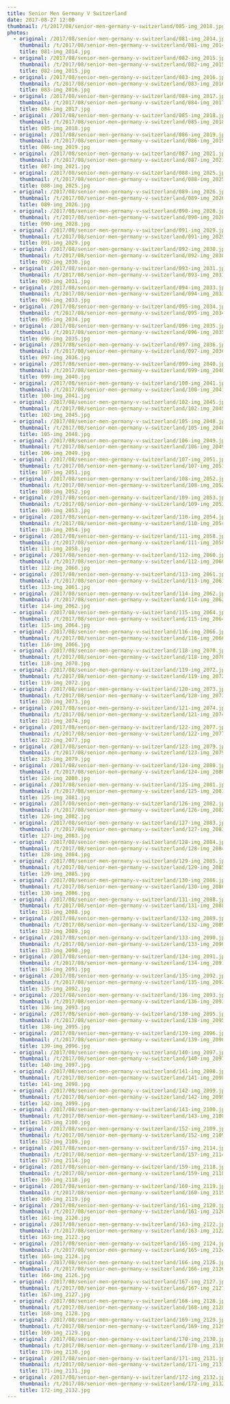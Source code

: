 ```yaml
---
title: Senior Men Germany V Switzerland
date: 2017-08-27 12:00
thumbnail: /t/2017/08/senior-men-germany-v-switzerland/085-img_2018.jpg
photos:
  - original: /2017/08/senior-men-germany-v-switzerland/081-img_2014.jpg
    thumbnail: /t/2017/08/senior-men-germany-v-switzerland/081-img_2014.jpg
    title: 081-img_2014.jpg
  - original: /2017/08/senior-men-germany-v-switzerland/082-img_2015.jpg
    thumbnail: /t/2017/08/senior-men-germany-v-switzerland/082-img_2015.jpg
    title: 082-img_2015.jpg
  - original: /2017/08/senior-men-germany-v-switzerland/083-img_2016.jpg
    thumbnail: /t/2017/08/senior-men-germany-v-switzerland/083-img_2016.jpg
    title: 083-img_2016.jpg
  - original: /2017/08/senior-men-germany-v-switzerland/084-img_2017.jpg
    thumbnail: /t/2017/08/senior-men-germany-v-switzerland/084-img_2017.jpg
    title: 084-img_2017.jpg
  - original: /2017/08/senior-men-germany-v-switzerland/085-img_2018.jpg
    thumbnail: /t/2017/08/senior-men-germany-v-switzerland/085-img_2018.jpg
    title: 085-img_2018.jpg
  - original: /2017/08/senior-men-germany-v-switzerland/086-img_2019.jpg
    thumbnail: /t/2017/08/senior-men-germany-v-switzerland/086-img_2019.jpg
    title: 086-img_2019.jpg
  - original: /2017/08/senior-men-germany-v-switzerland/087-img_2021.jpg
    thumbnail: /t/2017/08/senior-men-germany-v-switzerland/087-img_2021.jpg
    title: 087-img_2021.jpg
  - original: /2017/08/senior-men-germany-v-switzerland/088-img_2025.jpg
    thumbnail: /t/2017/08/senior-men-germany-v-switzerland/088-img_2025.jpg
    title: 088-img_2025.jpg
  - original: /2017/08/senior-men-germany-v-switzerland/089-img_2026.jpg
    thumbnail: /t/2017/08/senior-men-germany-v-switzerland/089-img_2026.jpg
    title: 089-img_2026.jpg
  - original: /2017/08/senior-men-germany-v-switzerland/090-img_2028.jpg
    thumbnail: /t/2017/08/senior-men-germany-v-switzerland/090-img_2028.jpg
    title: 090-img_2028.jpg
  - original: /2017/08/senior-men-germany-v-switzerland/091-img_2029.jpg
    thumbnail: /t/2017/08/senior-men-germany-v-switzerland/091-img_2029.jpg
    title: 091-img_2029.jpg
  - original: /2017/08/senior-men-germany-v-switzerland/092-img_2030.jpg
    thumbnail: /t/2017/08/senior-men-germany-v-switzerland/092-img_2030.jpg
    title: 092-img_2030.jpg
  - original: /2017/08/senior-men-germany-v-switzerland/093-img_2031.jpg
    thumbnail: /t/2017/08/senior-men-germany-v-switzerland/093-img_2031.jpg
    title: 093-img_2031.jpg
  - original: /2017/08/senior-men-germany-v-switzerland/094-img_2033.jpg
    thumbnail: /t/2017/08/senior-men-germany-v-switzerland/094-img_2033.jpg
    title: 094-img_2033.jpg
  - original: /2017/08/senior-men-germany-v-switzerland/095-img_2034.jpg
    thumbnail: /t/2017/08/senior-men-germany-v-switzerland/095-img_2034.jpg
    title: 095-img_2034.jpg
  - original: /2017/08/senior-men-germany-v-switzerland/096-img_2035.jpg
    thumbnail: /t/2017/08/senior-men-germany-v-switzerland/096-img_2035.jpg
    title: 096-img_2035.jpg
  - original: /2017/08/senior-men-germany-v-switzerland/097-img_2036.jpg
    thumbnail: /t/2017/08/senior-men-germany-v-switzerland/097-img_2036.jpg
    title: 097-img_2036.jpg
  - original: /2017/08/senior-men-germany-v-switzerland/099-img_2040.jpg
    thumbnail: /t/2017/08/senior-men-germany-v-switzerland/099-img_2040.jpg
    title: 099-img_2040.jpg
  - original: /2017/08/senior-men-germany-v-switzerland/100-img_2041.jpg
    thumbnail: /t/2017/08/senior-men-germany-v-switzerland/100-img_2041.jpg
    title: 100-img_2041.jpg
  - original: /2017/08/senior-men-germany-v-switzerland/102-img_2045.jpg
    thumbnail: /t/2017/08/senior-men-germany-v-switzerland/102-img_2045.jpg
    title: 102-img_2045.jpg
  - original: /2017/08/senior-men-germany-v-switzerland/105-img_2048.jpg
    thumbnail: /t/2017/08/senior-men-germany-v-switzerland/105-img_2048.jpg
    title: 105-img_2048.jpg
  - original: /2017/08/senior-men-germany-v-switzerland/106-img_2049.jpg
    thumbnail: /t/2017/08/senior-men-germany-v-switzerland/106-img_2049.jpg
    title: 106-img_2049.jpg
  - original: /2017/08/senior-men-germany-v-switzerland/107-img_2051.jpg
    thumbnail: /t/2017/08/senior-men-germany-v-switzerland/107-img_2051.jpg
    title: 107-img_2051.jpg
  - original: /2017/08/senior-men-germany-v-switzerland/108-img_2052.jpg
    thumbnail: /t/2017/08/senior-men-germany-v-switzerland/108-img_2052.jpg
    title: 108-img_2052.jpg
  - original: /2017/08/senior-men-germany-v-switzerland/109-img_2053.jpg
    thumbnail: /t/2017/08/senior-men-germany-v-switzerland/109-img_2053.jpg
    title: 109-img_2053.jpg
  - original: /2017/08/senior-men-germany-v-switzerland/110-img_2054.jpg
    thumbnail: /t/2017/08/senior-men-germany-v-switzerland/110-img_2054.jpg
    title: 110-img_2054.jpg
  - original: /2017/08/senior-men-germany-v-switzerland/111-img_2058.jpg
    thumbnail: /t/2017/08/senior-men-germany-v-switzerland/111-img_2058.jpg
    title: 111-img_2058.jpg
  - original: /2017/08/senior-men-germany-v-switzerland/112-img_2060.jpg
    thumbnail: /t/2017/08/senior-men-germany-v-switzerland/112-img_2060.jpg
    title: 112-img_2060.jpg
  - original: /2017/08/senior-men-germany-v-switzerland/113-img_2061.jpg
    thumbnail: /t/2017/08/senior-men-germany-v-switzerland/113-img_2061.jpg
    title: 113-img_2061.jpg
  - original: /2017/08/senior-men-germany-v-switzerland/114-img_2062.jpg
    thumbnail: /t/2017/08/senior-men-germany-v-switzerland/114-img_2062.jpg
    title: 114-img_2062.jpg
  - original: /2017/08/senior-men-germany-v-switzerland/115-img_2064.jpg
    thumbnail: /t/2017/08/senior-men-germany-v-switzerland/115-img_2064.jpg
    title: 115-img_2064.jpg
  - original: /2017/08/senior-men-germany-v-switzerland/116-img_2066.jpg
    thumbnail: /t/2017/08/senior-men-germany-v-switzerland/116-img_2066.jpg
    title: 116-img_2066.jpg
  - original: /2017/08/senior-men-germany-v-switzerland/118-img_2070.jpg
    thumbnail: /t/2017/08/senior-men-germany-v-switzerland/118-img_2070.jpg
    title: 118-img_2070.jpg
  - original: /2017/08/senior-men-germany-v-switzerland/119-img_2072.jpg
    thumbnail: /t/2017/08/senior-men-germany-v-switzerland/119-img_2072.jpg
    title: 119-img_2072.jpg
  - original: /2017/08/senior-men-germany-v-switzerland/120-img_2073.jpg
    thumbnail: /t/2017/08/senior-men-germany-v-switzerland/120-img_2073.jpg
    title: 120-img_2073.jpg
  - original: /2017/08/senior-men-germany-v-switzerland/121-img_2074.jpg
    thumbnail: /t/2017/08/senior-men-germany-v-switzerland/121-img_2074.jpg
    title: 121-img_2074.jpg
  - original: /2017/08/senior-men-germany-v-switzerland/122-img_2077.jpg
    thumbnail: /t/2017/08/senior-men-germany-v-switzerland/122-img_2077.jpg
    title: 122-img_2077.jpg
  - original: /2017/08/senior-men-germany-v-switzerland/123-img_2079.jpg
    thumbnail: /t/2017/08/senior-men-germany-v-switzerland/123-img_2079.jpg
    title: 123-img_2079.jpg
  - original: /2017/08/senior-men-germany-v-switzerland/124-img_2080.jpg
    thumbnail: /t/2017/08/senior-men-germany-v-switzerland/124-img_2080.jpg
    title: 124-img_2080.jpg
  - original: /2017/08/senior-men-germany-v-switzerland/125-img_2081.jpg
    thumbnail: /t/2017/08/senior-men-germany-v-switzerland/125-img_2081.jpg
    title: 125-img_2081.jpg
  - original: /2017/08/senior-men-germany-v-switzerland/126-img_2082.jpg
    thumbnail: /t/2017/08/senior-men-germany-v-switzerland/126-img_2082.jpg
    title: 126-img_2082.jpg
  - original: /2017/08/senior-men-germany-v-switzerland/127-img_2083.jpg
    thumbnail: /t/2017/08/senior-men-germany-v-switzerland/127-img_2083.jpg
    title: 127-img_2083.jpg
  - original: /2017/08/senior-men-germany-v-switzerland/128-img_2084.jpg
    thumbnail: /t/2017/08/senior-men-germany-v-switzerland/128-img_2084.jpg
    title: 128-img_2084.jpg
  - original: /2017/08/senior-men-germany-v-switzerland/129-img_2085.jpg
    thumbnail: /t/2017/08/senior-men-germany-v-switzerland/129-img_2085.jpg
    title: 129-img_2085.jpg
  - original: /2017/08/senior-men-germany-v-switzerland/130-img_2086.jpg
    thumbnail: /t/2017/08/senior-men-germany-v-switzerland/130-img_2086.jpg
    title: 130-img_2086.jpg
  - original: /2017/08/senior-men-germany-v-switzerland/131-img_2088.jpg
    thumbnail: /t/2017/08/senior-men-germany-v-switzerland/131-img_2088.jpg
    title: 131-img_2088.jpg
  - original: /2017/08/senior-men-germany-v-switzerland/132-img_2089.jpg
    thumbnail: /t/2017/08/senior-men-germany-v-switzerland/132-img_2089.jpg
    title: 132-img_2089.jpg
  - original: /2017/08/senior-men-germany-v-switzerland/133-img_2090.jpg
    thumbnail: /t/2017/08/senior-men-germany-v-switzerland/133-img_2090.jpg
    title: 133-img_2090.jpg
  - original: /2017/08/senior-men-germany-v-switzerland/134-img_2091.jpg
    thumbnail: /t/2017/08/senior-men-germany-v-switzerland/134-img_2091.jpg
    title: 134-img_2091.jpg
  - original: /2017/08/senior-men-germany-v-switzerland/135-img_2092.jpg
    thumbnail: /t/2017/08/senior-men-germany-v-switzerland/135-img_2092.jpg
    title: 135-img_2092.jpg
  - original: /2017/08/senior-men-germany-v-switzerland/136-img_2093.jpg
    thumbnail: /t/2017/08/senior-men-germany-v-switzerland/136-img_2093.jpg
    title: 136-img_2093.jpg
  - original: /2017/08/senior-men-germany-v-switzerland/138-img_2095.jpg
    thumbnail: /t/2017/08/senior-men-germany-v-switzerland/138-img_2095.jpg
    title: 138-img_2095.jpg
  - original: /2017/08/senior-men-germany-v-switzerland/139-img_2096.jpg
    thumbnail: /t/2017/08/senior-men-germany-v-switzerland/139-img_2096.jpg
    title: 139-img_2096.jpg
  - original: /2017/08/senior-men-germany-v-switzerland/140-img_2097.jpg
    thumbnail: /t/2017/08/senior-men-germany-v-switzerland/140-img_2097.jpg
    title: 140-img_2097.jpg
  - original: /2017/08/senior-men-germany-v-switzerland/141-img_2098.jpg
    thumbnail: /t/2017/08/senior-men-germany-v-switzerland/141-img_2098.jpg
    title: 141-img_2098.jpg
  - original: /2017/08/senior-men-germany-v-switzerland/142-img_2099.jpg
    thumbnail: /t/2017/08/senior-men-germany-v-switzerland/142-img_2099.jpg
    title: 142-img_2099.jpg
  - original: /2017/08/senior-men-germany-v-switzerland/143-img_2100.jpg
    thumbnail: /t/2017/08/senior-men-germany-v-switzerland/143-img_2100.jpg
    title: 143-img_2100.jpg
  - original: /2017/08/senior-men-germany-v-switzerland/152-img_2109.jpg
    thumbnail: /t/2017/08/senior-men-germany-v-switzerland/152-img_2109.jpg
    title: 152-img_2109.jpg
  - original: /2017/08/senior-men-germany-v-switzerland/157-img_2114.jpg
    thumbnail: /t/2017/08/senior-men-germany-v-switzerland/157-img_2114.jpg
    title: 157-img_2114.jpg
  - original: /2017/08/senior-men-germany-v-switzerland/159-img_2118.jpg
    thumbnail: /t/2017/08/senior-men-germany-v-switzerland/159-img_2118.jpg
    title: 159-img_2118.jpg
  - original: /2017/08/senior-men-germany-v-switzerland/160-img_2119.jpg
    thumbnail: /t/2017/08/senior-men-germany-v-switzerland/160-img_2119.jpg
    title: 160-img_2119.jpg
  - original: /2017/08/senior-men-germany-v-switzerland/161-img_2120.jpg
    thumbnail: /t/2017/08/senior-men-germany-v-switzerland/161-img_2120.jpg
    title: 161-img_2120.jpg
  - original: /2017/08/senior-men-germany-v-switzerland/163-img_2122.jpg
    thumbnail: /t/2017/08/senior-men-germany-v-switzerland/163-img_2122.jpg
    title: 163-img_2122.jpg
  - original: /2017/08/senior-men-germany-v-switzerland/165-img_2124.jpg
    thumbnail: /t/2017/08/senior-men-germany-v-switzerland/165-img_2124.jpg
    title: 165-img_2124.jpg
  - original: /2017/08/senior-men-germany-v-switzerland/166-img_2126.jpg
    thumbnail: /t/2017/08/senior-men-germany-v-switzerland/166-img_2126.jpg
    title: 166-img_2126.jpg
  - original: /2017/08/senior-men-germany-v-switzerland/167-img_2127.jpg
    thumbnail: /t/2017/08/senior-men-germany-v-switzerland/167-img_2127.jpg
    title: 167-img_2127.jpg
  - original: /2017/08/senior-men-germany-v-switzerland/168-img_2128.jpg
    thumbnail: /t/2017/08/senior-men-germany-v-switzerland/168-img_2128.jpg
    title: 168-img_2128.jpg
  - original: /2017/08/senior-men-germany-v-switzerland/169-img_2129.jpg
    thumbnail: /t/2017/08/senior-men-germany-v-switzerland/169-img_2129.jpg
    title: 169-img_2129.jpg
  - original: /2017/08/senior-men-germany-v-switzerland/170-img_2130.jpg
    thumbnail: /t/2017/08/senior-men-germany-v-switzerland/170-img_2130.jpg
    title: 170-img_2130.jpg
  - original: /2017/08/senior-men-germany-v-switzerland/171-img_2131.jpg
    thumbnail: /t/2017/08/senior-men-germany-v-switzerland/171-img_2131.jpg
    title: 171-img_2131.jpg
  - original: /2017/08/senior-men-germany-v-switzerland/172-img_2132.jpg
    thumbnail: /t/2017/08/senior-men-germany-v-switzerland/172-img_2132.jpg
    title: 172-img_2132.jpg
---
```

